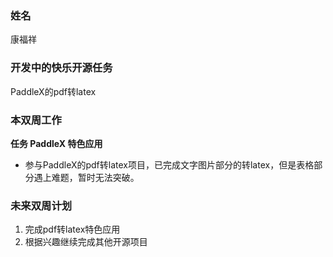 ### 姓名

康福祥

### 开发中的快乐开源任务

PaddleX的pdf转latex

### 本双周工作

**任务  PaddleX 特色应用**

- 参与PaddleX的pdf转latex项目，已完成文字图片部分的转latex，但是表格部分遇上难题，暂时无法突破。

### 未来双周计划

1. 完成pdf转latex特色应用
2. 根据兴趣继续完成其他开源项目
